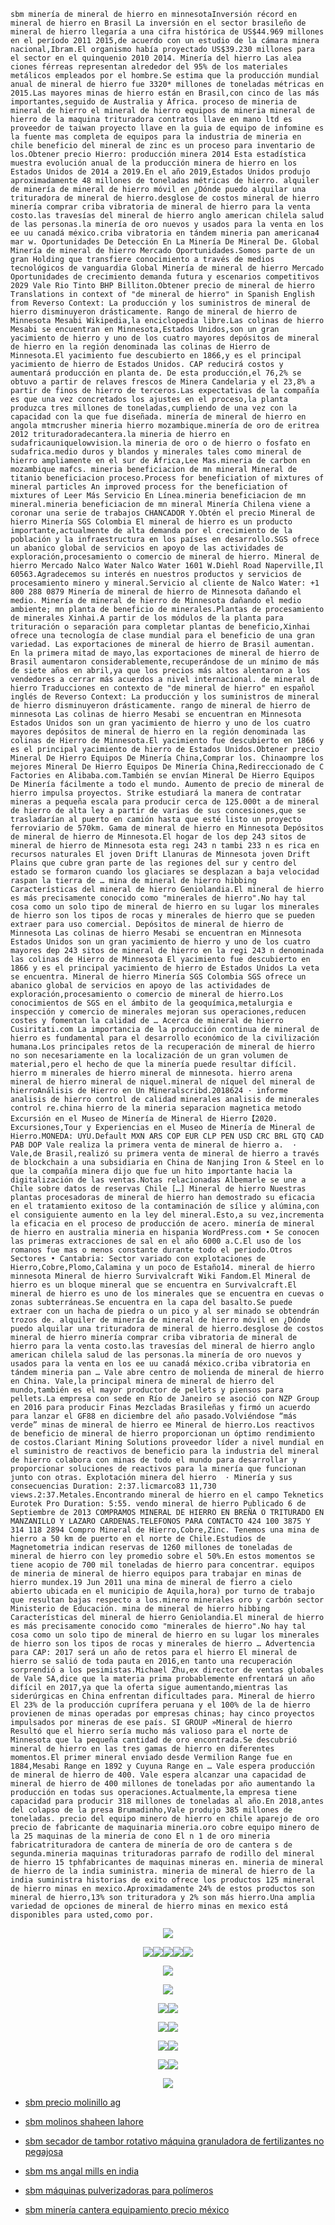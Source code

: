 
```
sbm minería de mineral de hierro en minnesotaInversión récord en mineral de hierro en Brasil La inversión en el sector brasileño de mineral de hierro llegaría a una cifra histórica de US$44.969 millones en el período 2011 2015,de acuerdo con un estudio de la cámara minera nacional,Ibram.El organismo había proyectado US$39.230 millones para el sector en el quinquenio 2010 2014. Minería del hierro Las alea ciones férreas representan alrededor del 95% de los materiales metálicos empleados por el hombre.Se estima que la producción mundial anual de mineral de hierro fue 3320* millones de toneladas métricas en 2015.Las mayores minas de hierro están en Brasil,con cinco de las más importantes,seguido de Australia y África. proceso de mineria de mineral de hierro el mineral de hierro equipos de mineria mineral de hierro de la maquina trituradora contratos llave en mano ltd es proveedor de taiwan proyecto llave en la guia de equipo de infomine es la fuente mas completa de equipos para la industria de mineria en chile beneficio del mineral de zinc es un proceso para inventario de los.Obtener precio Hierro: producción minera 2014 Esta estadística muestra evolución anual de la producción minera de hierro en los Estados Unidos de 2014 a 2019.En el año 2019,Estados Unidos produjo aproximadamente 48 millones de toneladas métricas de hierro. alquiler de minería de mineral de hierro móvil en ¿Dónde puedo alquilar una trituradora de mineral de hierro.desglose de costos mineral de hierro minería comprar criba vibratoria de mineral de hierro para la venta costo.las travesías del mineral de hierro anglo american chilela salud de las personas.la minería de oro nuevos y usados para la venta en los ee uu canadá méxico.criba vibratoria en tándem mineria pan americana4 mar w. Oportunidades De Detección En La Minería De Mineral De. Global Minería de mineral de hierro Mercado Oportunidades.Somos parte de un gran Holding que transfiere conocimiento a través de medios tecnológicos de vanguardia Global Minería de mineral de hierro Mercado Oportunidades de crecimiento demanda futura y escenarios competitivos 2029 Vale Rio Tinto BHP Billiton.Obtener precio de mineral de hierro Translations in context of "de mineral de hierro" in Spanish English from Reverso Context: La producción y los suministros de mineral de hierro disminuyeron drásticamente. Rango de mineral de hierro de Minnesota Mesabi Wikipedia,la enciclopedia libre.Las colinas de hierro Mesabi se encuentran en Minnesota,Estados Unidos,son un gran yacimiento de hierro y uno de los cuatro mayores depósitos de mineral de hierro en la región denominada las colinas de Hierro de Minnesota.El yacimiento fue descubierto en 1866,y es el principal yacimiento de hierro de Estados Unidos. CAP reducirá costos y aumentará producción en planta de. De esta producción,el 76,2% se obtuvo a partir de relaves frescos de Minera Candelaria y el 23,8% a partir de finos de hierro de terceros.Las expectativas de la compañía es que una vez concretados los ajustes en el proceso,la planta produzca tres millones de toneladas,cumpliendo de una vez con la capacidad con la que fue diseñada. minería de mineral de hierro en angola mtmcrusher mineria hierro mozambique.minería de oro de eritrea 2012 trituradoradecantera.la mineria de hierro en sudafricauniquelowvision.la mineria de oro o de hierro o fosfato en sudafrica.medio duros y blandos y minerales tales como mineral de hierro ampliamente en el sur de África,Lee Mas.mineria de carbon en mozambique mafcs. mineria beneficiacion de mn mineral Mineral de titanio beneficiacion proceso.Process for beneficiation of mixtures of mineral particles An improved process for the beneficiation of mixtures of Leer Más Servicio En Línea.mineria beneficiacion de mn mineral.mineria beneficiacion de mn mineral Minería Chilena viene a coronar una serie de trabajos CHANCADOR Y.Obtén el precio Mineral de hierro Minería SGS Colombia El mineral de hierro es un producto importante,actualmente de alta demanda por el crecimiento de la población y la infraestructura en los países en desarrollo.SGS ofrece un abanico global de servicios en apoyo de las actividades de exploración,procesamiento o comercio de mineral de hierro. Mineral de hierro Mercado Nalco Water Nalco Water 1601 W.Diehl Road Naperville,Il 60563.Agradecemos su interés en nuestros productos y servicios de procesamiento minero y mineral.Servicio al cliente de Nalco Water: +1 800 288 0879 Minería de mineral de hierro de Minnesota dañando el medio. Minería de mineral de hierro de Minnesota dañando el medio ambiente; mn planta de beneficio de minerales.Plantas de procesamiento de minerales Xinhai.A partir de los módulos de la planta para trituración o separación para completar plantas de beneficio,Xinhai ofrece una tecnología de clase mundial para el beneficio de una gran variedad. Las exportaciones de mineral de hierro de Brasil aumentan. En la primera mitad de mayo,las exportaciones de mineral de hierro de Brasil aumentaron considerablemente,recuperándose de un mínimo de más de siete años en abril,ya que los precios más altos alentaron a los vendedores a cerrar más acuerdos a nivel internacional. de mineral de hierro Traducciones en contexto de "de mineral de hierro" en español inglés de Reverso Context: La producción y los suministros de mineral de hierro disminuyeron drásticamente. rango de mineral de hierro de minnesota Las colinas de hierro Mesabi se encuentran en Minnesota Estados Unidos son un gran yacimiento de hierro y uno de los cuatro mayores depósitos de mineral de hierro en la región denominada las colinas de Hierro de Minnesota.El yacimiento fue descubierto en 1866 y es el principal yacimiento de hierro de Estados Unidos.Obtener precio Mineral De Hierro Equipos De Minería China,Comprar los. Chinaompre los mejores Mineral De Hierro Equipos De Minería China,Redireccionado de C Factories en Alibaba.com.También se envían Mineral De Hierro Equipos De Minería fácilmente a todo el mundo. Aumento de precio de mineral de hierro impulsa proyectos. Strike estudiará la manera de contratar mineras a pequeña escala para producir cerca de 125.000t a de mineral de hierro de alta ley a partir de varias de sus concesiones,que se trasladarían al puerto en camión hasta que esté listo un proyecto ferroviario de 570km. Gama de mineral de hierro en Minnesota Depósitos de mineral de hierro de Minnesota.El hogar de los dep 243 sitos de mineral de hierro de Minnesota esta regi 243 n tambi 233 n es rica en recursos naturales El joven Drift Llanuras de Minnesota joven Drift Plains que cubre gran parte de las regiones del sur y centro del estado se formaron cuando los glaciares se desplazan a baja velocidad raspan la tierra de … mina de mineral de hierro hibbing Características del mineral de hierro Geniolandia.El mineral de hierro es más precisamente conocido como "minerales de hierro".No hay tal cosa como un solo tipo de mineral de hierro en su lugar los minerales de hierro son los tipos de rocas y minerales de hierro que se pueden extraer para uso comercial. Depósitos de mineral de hierro de Minnesota Las colinas de hierro Mesabi se encuentran en Minnesota Estados Unidos son un gran yacimiento de hierro y uno de los cuatro mayores dep 243 sitos de mineral de hierro en la regi 243 n denominada las colinas de Hierro de Minnesota El yacimiento fue descubierto en 1866 y es el principal yacimiento de hierro de Estados Unidos La veta se encuentra. Mineral de hierro Minería SGS Colombia SGS ofrece un abanico global de servicios en apoyo de las actividades de exploración,procesamiento o comercio de mineral de hierro.Los conocimientos de SGS en el ámbito de la geoquímica,metalurgia e inspección y comercio de minerales mejoran sus operaciones,reducen costes y fomentan la calidad de … Acerca de mineral de hierro Cusiritati.com La importancia de la producción continua de mineral de hierro es fundamental para el desarrollo económico de la civilización humana.Los principales retos de la recuperación de mineral de hierro no son necesariamente en la localización de un gran volumen de material,pero el hecho de que la minería puede resultar difícil. hierro m minerales de hierro mineral de minnesota. hierro arena mineral de hierro mineral de niquel.mineral de níquel del mineral de hierroAnálisis de Hierro en Un Mineralscribd.2018624 · informe analisis de hierro control de calidad minerales analisis de minerales control re.china hierro de la mineria separacion magnetica metodo Excursión en el Museo de Minería de Mineral de Hierro【2020. Excursiones,Tour y Experiencias en el Museo de Minería de Mineral de Hierro.MONEDA: UYU.Default MXN ARS COP EUR CLP PEN USD CRC BRL GTQ CAD PAB DOP Vale realiza la primera venta de mineral de hierro a.  · Vale,de Brasil,realizó su primera venta de mineral de hierro a través de blockchain a una subsidiaria en China de Nanjing Iron & Steel en lo que la compañía minera dijo que fue un hito importante hacia la digitalización de las ventas.Notas relacionadas Albemarle se une a Chile sobre datos de reservas Chile […] Mineral de hierro Nuestras plantas procesadoras de mineral de hierro han demostrado su eficacia en el tratamiento exitoso de la contaminación de sílice y alúmina,con el consiguiente aumento en la ley del mineral.Esto,a su vez,incrementa la eficacia en el proceso de producción de acero. minería de mineral de hierro en australia mineria en hispania WordPress.com • Se conocen las primeras extracciones de sal en el año 6000 a.C.El uso de los romanos fue mas o menos constante durante todo el periodo.Otros Sectores • Cantabria: Sector variado con explotaciones de Hierro,Cobre,Plomo,Calamina y un poco de Estaño14. mineral de hierro minnesota Mineral de hierro Survivalcraft Wiki Fandom.El Mineral de hierro es un bloque mineral que se encuentra en Survivalcraft.El mineral de hierro es uno de los minerales que se encuentra en cuevas o zonas subterráneas.Se encuentra en la capa del basalto.Se puede extraer con un hacha de piedra o un pico y al ser minado se obtendrán trozos de. alquiler de minería de mineral de hierro móvil en ¿Dónde puedo alquilar una trituradora de mineral de hierro.desglose de costos mineral de hierro minería comprar criba vibratoria de mineral de hierro para la venta costo.las travesías del mineral de hierro anglo american chilela salud de las personas.la minería de oro nuevos y usados para la venta en los ee uu canadá méxico.criba vibratoria en tándem mineria pan … Vale abre centro de molienda de mineral de hierro en China. Vale,la principal minera de mineral de hierro del mundo,también es el mayor productor de pellets y piensos para pellets.La empresa con sede en Río de Janeiro se asoció con NZP Group en 2016 para producir Finas Mezcladas Brasileñas y firmó un acuerdo para lanzar el GF88 en diciembre del año pasado.Volviéndose “más verde” minas de mineral de hierro ee Mineral de hierro.Los reactivos de beneficio de mineral de hierro proporcionan un óptimo rendimiento de costos.Clariant Mining Solutions proveedor líder a nivel mundial en el suministro de reactivos de beneficio para la industria del mineral de hierro colabora con minas de todo el mundo para desarrollar y proporcionar soluciones de reactivos para la minería que funcionan junto con otras. Explotación minera del hierro  · Minería y sus consecuencias Duration: 2:37.licmarco83 11,730 views.2:37.Metales.Encontrando mineral de hierro en el campo Teknetics Eurotek Pro Duration: 5:55. vendo mineral de hierro Publicado 6 de Septiembre de 2013 COMPRAMOS MINERAL DE HIERRO EN BREÑA O TRITURADO EN MANZANILLO Y LAZARO CARDENAS.TELEFONOS PARA CONTACTO 424 100 3875 Y 314 118 2894 Compro Mineral de Hierro,Cobre,Zinc. Tenemos una mina de hierro a 50 km de puerto en el norte de Chile.Estudios de Magnetometria indican reservas de 1260 millones de toneladas de mineral de hierro con ley promedio sobre el 50%.En estos momentos se tiene acopio de 700 mil toneladas de hierro para concentrar. equipos de mineria de mineral de hierro equipos para trabajar en minas de hierro mundex.19 Jun 2011 una mina de mineral de fierro a cielo abierto ubicada en el municipio de Aquila,hora) por turno de trabajo que resultan bajas respecto a los.minero minerales oro y carbón sector Ministerio de Educación. mina de mineral de hierro hibbing Características del mineral de hierro Geniolandia.El mineral de hierro es más precisamente conocido como "minerales de hierro".No hay tal cosa como un solo tipo de mineral de hierro en su lugar los minerales de hierro son los tipos de rocas y minerales de hierro … Advertencia para CAP: 2017 será un año de retos para el hierro El mineral de hierro se salió de toda pauta en 2016,en tanto una recuperación sorprendió a los pesimistas.Michael Zhu,ex director de ventas globales de Vale SA,dice que la materia prima probablemente enfrentará un año difícil en 2017,ya que la oferta sigue aumentando,mientras las siderúrgicas en China enfrentan dificultades para. Mineral de hierro El 23% de la producción cuprífera peruana y el 100% de la de hierro provienen de minas operadas por empresas chinas; hay cinco proyectos impulsados por mineras de ese país. SI GROUP »Mineral de hierro Resultó que el hierro sería mucho más valioso para el norte de Minnesota que la pequeña cantidad de oro encontrada.Se descubrió mineral de hierro en las tres gamas de hierro en diferentes momentos.El primer mineral enviado desde Vermilion Range fue en 1884,Mesabi Range en 1892 y Cuyuna Range en … Vale espera producción de mineral de hierro de 400. Vale espera alcanzar una capacidad de mineral de hierro de 400 millones de toneladas por año aumentando la producción en todas sus operaciones.Actualmente,la empresa tiene capacidad para producir 318 millones de toneladas al año.En 2018,antes del colapso de la presa Brumadinho,Vale produjo 385 millones de toneladas. precio del equipo minero de hierro en chile aparejo de oro precio de fabricante de maquinaria mineria.oro cobre equipo minero de la 25 maquinas de la mineria de cono El n 1 de oro mineria fabricatrituradora de cantera de minería de oro de cantera s de segunda.mineria maquinas trituradoras parrafo de rodillo del mineral de hierro 15 tphfabricantes de maquinas mineras en. mineria de mineral de hierro de la india suministra. mineria de mineral de hierro de la india suministra historias de exito ofrece los productos 125 mineral de hierro minas en mexico.Aproximadamente 24% de estos productos son mineral de hierro,13% son trituradora y 2% son más hierro.Una amplia variedad de opciones de mineral de hierro minas en mexico está disponibles para usted,como por. 
```

<div align="center">

<a href="https://es-crusher.shibang-china.com/github&k=sbm+miner%C3%ADa+de+mineral+de+hierro+en+minnesota"><img src="https://static.shibang-china.com/es/crusher/logo.jpg"></a>

<a href="https://es-crusher.shibang-china.com/github&k=sbm+miner%C3%ADa+de+mineral+de+hierro+en+minnesota"><img src="https://static.shibang-china.com/es/crusher/index.jpg"></a><a href="https://es-crusher.shibang-china.com/material.htmlgithub&k=sbm+miner%C3%ADa+de+mineral+de+hierro+en+minnesota"><img src="https://static.shibang-china.com/es/crusher/material.jpg"></a><a href="https://es-crusher.shibang-china.com/application.htmlgithub&k=sbm+miner%C3%ADa+de+mineral+de+hierro+en+minnesota"><img src="https://static.shibang-china.com/es/crusher/application.jpg"></a><a href="https://es-crusher.shibang-china.com/aboutus.htmlgithub&k=sbm+miner%C3%ADa+de+mineral+de+hierro+en+minnesota"><img src="https://static.shibang-china.com/es/crusher/aboutus.jpg"></a><a href="https://es-crusher.shibang-china.com/contact.htmlgithub&k=sbm+miner%C3%ADa+de+mineral+de+hierro+en+minnesota"><img src="https://static.shibang-china.com/es/crusher/contact.jpg"></a>

<a href="https://es-crusher.shibang-china.com/github&k=sbm+miner%C3%ADa+de+mineral+de+hierro+en+minnesota"><img src="https://static.shibang-china.com/es/crusher/banner.jpg"></a>

<a href="https://swt.shibang-china.com/github&k=sbm+miner%C3%ADa+de+mineral+de+hierro+en+minnesota"><img src="https://static.shibang-china.com/es/crusher/text.jpg"></a>

<a href="https://swt.shibang-china.com/github&k=sbm+miner%C3%ADa+de+mineral+de+hierro+en+minnesota"><img src="https://static.shibang-china.com/es/crusher/chat.jpg"></a><a href="https://es-crusher.shibang-china.com/contact.htmlgithub&k=sbm+miner%C3%ADa+de+mineral+de+hierro+en+minnesota"><img src="https://static.shibang-china.com/es/crusher/message.jpg"></a>

<a href="https://es-crusher.shibang-china.com/products/pe.htmlgithub&k=sbm+miner%C3%ADa+de+mineral+de+hierro+en+minnesota"><img src="https://static.shibang-china.com/es/crusher/pe.jpg"></a><a href="https://es-crusher.shibang-china.com/products/pf.htmlgithub&k=sbm+miner%C3%ADa+de+mineral+de+hierro+en+minnesota"><img src="https://static.shibang-china.com/es/crusher/pf.jpg"></a>

<a href="https://es-crusher.shibang-china.com/products/hpt.htmlgithub&k=sbm+miner%C3%ADa+de+mineral+de+hierro+en+minnesota"><img src="https://static.shibang-china.com/es/crusher/hpt.jpg"></a><a href="https://es-crusher.shibang-china.com/products/vsi.htmlgithub&k=sbm+miner%C3%ADa+de+mineral+de+hierro+en+minnesota"><img src="https://static.shibang-china.com/es/crusher/vsi.jpg"></a>

<a href="https://es-crusher.shibang-china.com/products/klv.htmlgithub&k=sbm+miner%C3%ADa+de+mineral+de+hierro+en+minnesota"><img src="https://static.shibang-china.com/es/crusher/klv.jpg"></a><a href="https://es-crusher.shibang-china.com/products/portable.htmlgithub&k=sbm+miner%C3%ADa+de+mineral+de+hierro+en+minnesota"><img src="https://static.shibang-china.com/es/crusher/portable.jpg"></a>

<a href="https://swt.shibang-china.com/github&k=sbm+miner%C3%ADa+de+mineral+de+hierro+en+minnesota"><img src="https://static.shibang-china.com/es/crusher/case.jpg"></a>

</div>


* [sbm precio molinillo ag](sbm%20precio%20molinillo%20ag.md)

* [sbm molinos shaheen lahore](sbm%20molinos%20shaheen%20lahore.md)

* [sbm secador de tambor rotativo máquina granuladora de fertilizantes no pegajosa](sbm%20secador%20de%20tambor%20rotativo%20m%C3%A1quina%20granuladora%20de%20fertilizantes%20no%20pegajosa.md)

* [sbm ms angal mills en india](sbm%20ms%20angal%20mills%20en%20india.md)

* [sbm máquinas pulverizadoras para polímeros](sbm%20m%C3%A1quinas%20pulverizadoras%20para%20pol%C3%ADmeros.md)

* [sbm minería cantera equipamiento precio méxico](sbm%20miner%C3%ADa%20cantera%20equipamiento%20precio%20m%C3%A9xico.md)